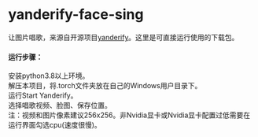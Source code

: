 # yanderify-face-sing
让图片唱歌，来源自开源项目[yanderify](https://github.com/dunnousername/yanderifier)。这里是可直接运行使用的下载包。

#### 运行步骤：
安装python3.8以上环境。  
解压本项目，将.torch文件夹放在自己的Windows用户目录下。  
运行Start Yanderify。  
选择唱歌视频、脸图、保存位置。  
注：视频和图片像素建议256x256。非Nvidia显卡或Nvidia显卡配置过低需要在运行界面勾选cpu(速度很慢)。

